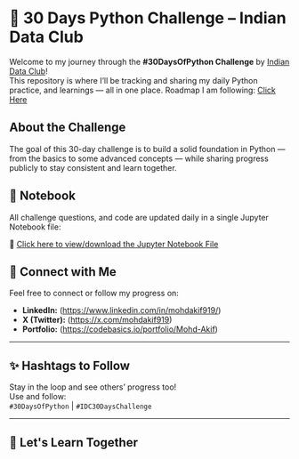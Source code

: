 # 🐍 30 Days Python Challenge – Indian Data Club

Welcome to my journey through the **#30DaysOfPython Challenge** by [Indian Data Club](https://indiandataclub.com)!  
This repository is where I’ll be tracking and sharing my daily Python practice, and learnings — all in one place.
Roadmap I am following: [Click Here](https://indiandataclub.notion.site/30DaysOfPython-1f9a16c0422f8074bf29eee315a6802a)

## About the Challenge

The goal of this 30-day challenge is to build a solid foundation in Python — from the basics to some advanced concepts — while sharing progress publicly to stay consistent and learn together.

## 📓 Notebook

All challenge questions, and code are updated daily in a single Jupyter Notebook file:

📘 [Click here to view/download the Jupyter Notebook File](30DaysChallenge.ipynb)

## 🔗 Connect with Me

Feel free to connect or follow my progress on:
- **LinkedIn:** (https://www.linkedin.com/in/mohdakif919/)
- **X (Twitter):** (https://x.com/mohdakif919)
- **Portfolio:** (https://codebasics.io/portfolio/Mohd-Akif)
---

## ✨ Hashtags to Follow

Stay in the loop and see others’ progress too!  
Use and follow:  
`#30DaysOfPython` | `#IDC30DaysChallenge`

---

## 🧠 Let's Learn Together
